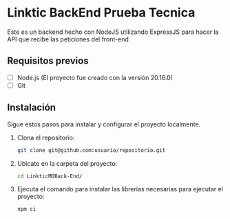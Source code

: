 # Linktic BackEnd Prueba Tecnica

Este es un backend hecho con NodeJS utilizando ExpressJS para hacer la API que recibe las peticiones del front-end

## Requisitos previos

- [ ] Node.js (El proyecto fue creado con la versión 20.16.0)
- [ ] Git

## Instalación

Sigue estos pasos para instalar y configurar el proyecto localmente.

1. Clona el repositorio:

   ```bash
   git clone git@github.com:usuario/repositorio.git
   
2. Ubicate en la carpeta del proyecto:
   ```bash
   cd LinkticMDBack-End/
   
3. Ejecuta el comando para instalar las librerias necesarias para ejecutar el proyecto:
   ```bash
   npm ci

  
